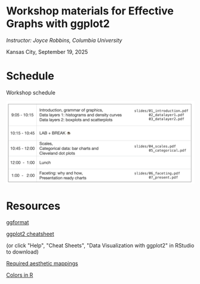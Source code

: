 # Workshop materials for Effective Graphs with ggplot2

*Instructor: Joyce Robbins, Columbia University*

Kansas City, September 19, 2025

# Schedule

Workshop schedule

![](workshop_schedule.png)


# Resources

[ggformat](https://www.github.com/jtr13/ggformat)

[ggplot2 cheatsheet](https://rstudio.github.io/cheatsheets/data-visualization.pdf)

(or click "Help", "Cheat Sheets", "Data Visualization with ggplot2" in RStudio to download)

[Required aesthetic mappings](https://edav.info/learning-ggplot2.html#required-aesthetic-mappings)

[Colors in R](http://www.stat.columbia.edu/~tzheng/files/Rcolor.pdf)

